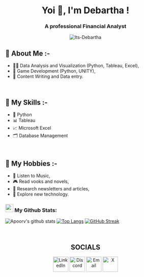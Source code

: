 <h1 align="center">Yoi 👋, I'm Debartha !</h1>
<h3 align="center"> A professional Financial Analyst</h3>

<p align="center"> 
  <img src="https://komarev.com/ghpvc/?username=Its-Debartha&label=Profile%20views&color=0e75b6&style=flat" alt="Its-Debartha" /> 
</p>

## 💬 About Me :-
- 👨‍💻 Data Analysis and Visualization (Python, Tableau, Excel),
- 🧩 Game Development (Python, UNITY),
- 📜 Content Writing and Data entry.

<br>

## 🎯 My Skills :-
- 📄 Python
- 📊 Tableau
- 📈 Microsoft Excel
- 🗂️ Database Management

<br>

## 📅 My Hobbies :-
- 🎵 Listen to Music,
- 🎮 Read vooks and novels,
- 🎥 Research newsletters and articles,
- 🔎 Explore new technology.


### <img src='https://media1.giphy.com/media/du3J3cXyzhj75IOgvA/giphy.gif?cid=ecf05e47x2g034i9pzwtzzsd3xgg2w9nr94t4tflbbgo3008&rid=giphy.gif' width='25' /> My Github Stats:
![Apoorv's github stats](https://github-readme-stats.vercel.app/api?username=apoorvtyagi&show_icons=true&title_color=ffc857&icon_color=8ac926&text_color=daf7dc&bg_color=151515&hide=issues&count_private=true&include_all_commits=true)
[![Top Langs](https://github-readme-stats.vercel.app/api/top-langs/?username=apoorvtyagi&layout=compact&text_color=daf7dc&bg_color=151515&hide=css,html,php)](https://github.com/anuraghazra/github-readme-stats)
[![GitHub Streak](https://github-readme-streak-stats.herokuapp.com/?user=ApoorvTyagi&theme=dark)](https://git.io/streak-stats)

<br>

<h2 align="center"> SOCIALS</h2>
<p align="center">
  <a href="https://www.linkedin.com/in/debartha-das/">
    <img alt="LinkedIn" title="LinkedIn" height="48" width="48" src="https://cdn.simpleicons.org/linkedin"></a>
  
  <a href="https://discordapp.com/users/dr_paradox01">
    <img alt="Discord" title="Discord" height="48" width="48" src="https://cdn.simpleicons.org/discord"></a>

  <a href="debartha.slg@gmail.com">
    <img alt="Email" title="Email" height="48" width="48" src="https://cdn.simpleicons.org/gmail"></a>
    
  <a href="https://x.com/its_tricky__">
      <img alt="X" title="X" height="48" width="48" src="https://cdn.simpleicons.org/x"></a>
